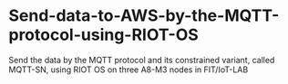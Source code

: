 # Send-data-to-AWS-by-the-MQTT-protocol-using-RIOT-OS
Send the data by the MQTT protocol and its constrained variant, called MQTT-SN, using RIOT OS on three A8-M3 nodes in FIT/IoT-LAB
